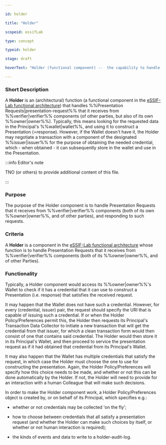 ```yaml
---

id: holder

title: "Holder"

scopeid: essifLab

type: concept

typeid: holder

stage: draft

hoverText: "Holder (functional component) --  the capability to handle presentation requests from a Peer Agent, produce the requested data (a presentation) according to its Principal's holder-policy, and send that in response to the request."

---
```




### Short Description

A **Holder** is an (architectural) function (a functional component in the [eSSIF-Lab functional architecture](../functional-architecture)) that handles %%Presentation Requests|presentation-request%% that it receives from %%verifier|verifier%% components (of other parties, but also of its own %%owner|owner%%). Typically, this means looking for the requested data in the Principal's %%wallet|wallet%%, and using it to construct a Presentation (=response). However, if the Wallet doesn't have it, the Holder may negotiate a transaction with a component of the designated %%issuer|issuer%% for the purpose of obtaining the needed credential, which - when obtained - it can subsequently store in the wallet and use in the Presentation.



:::info Editor's note

TNO (or others) to provide additional content of this file.

:::



### Purpose

The purpose of the Holder component is to handle Presentation Requests that it receives from %%verifier|verifier%% components (both of its own %%owner|owner%%, and of other parties), and responding to such requests.



### Criteria

A **Holder** is a component in the [eSSIF-Lab functional architecture](../functional-architecture) whose function is to handle Presentation Requests that it receives from %%verifier|verifier%% components (both of its %%owner|owner%%, and of other Parties).



### Functionality



Typically, a Holder component would access its %%owner|owner%%'s Wallet to check if it has a credential that it can use to construct a Presentation (i.e. response) that satisfies the received request.



It may happen that the Wallet does not have such a credential. However, for every (credential, issuer) pair, the request should specify the URI that is capable of issuing such a credential. If or when the Holder Policy/Preferences permit this, the Holder then requests its Principal's Transaction Data Collector to initiate a new transaction that will get the credential from that issuer, for which a clean transaction form would then consist of one that contains said credential. The Holder would then store it in its Principal's Wallet, and then proceed to service the presentation request as if it had obtained that credential from its Principal's Wallet.



It may also happen that the Wallet has multiple credentials that satisfy the request, in which case the Holder must choose the one to use for constructing the presentation. Again, the Holder Policy/Preferences will specify how this choice needs to be made, and whether or not this can be done automatically by the Holder. If not, the Holder will need to provide for an interaction with a human Colleague that will make such decisions.



In order to make the Holder component work, a Holder Policy/Preferences object is created by, or on behalf of its Principal, which specifies e.g.:



-   whether or not credentials may be collected 'on the fly';

-   how to choose between credentials that all satisfy a presentation request (and whether the Holder can make such choices by itself, or whether or not human interaction is required);

-   the kinds of events and data to write to a holder-audit-log.